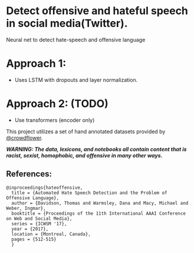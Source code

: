 # Detect offensive and hateful speech in social media(Twitter).
Neural net to detect hate-speech and offensive language

# Approach 1:
- Uses LSTM with dropouts and layer normalization.

# Approach 2: (TODO)
- Use transformers (encoder only)

This project utilizes a set of hand annotated datasets provided by [@crowdflower](https://data.world/crowdflower).

***WARNING: The data, lexicons, and notebooks all contain content that is racist, sexist, homophobic, and offensive in many other ways.***

## References:
~~~
@inproceedings{hateoffensive,
  title = {Automated Hate Speech Detection and the Problem of Offensive Language},
  author = {Davidson, Thomas and Warmsley, Dana and Macy, Michael and Weber, Ingmar}, 
  booktitle = {Proceedings of the 11th International AAAI Conference on Web and Social Media},
  series = {ICWSM '17},
  year = {2017},
  location = {Montreal, Canada},
  pages = {512-515}
  }
~~~
